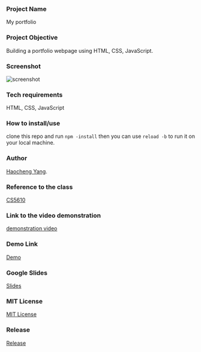 ### Project Name
My portfolio

### Project Objective
Building a portfolio webpage using HTML, CSS, JavaScript.

### Screenshot
 ![screenshot](https://github.com/chris19960730/chris19960730.github.io/blob/master/screenshot/screenshot.png)
 
### Tech requirements
HTML, CSS, JavaScript

### How to install/use
clone this repo and run `npm -install` then you can use `reload -b` to run it on your local machine.

### Author
[Haocheng Yang](https://github.com/chris19960730).

### Reference to the class
[CS5610](https://johnguerra.co/classes/webDevelopment_spring_2021/)

### Link to the video demonstration
[demonstration video](https://www.youtube.com/watch?v=XkaDYw4WkUk)

### Demo Link
[Demo](https://chris19960730.github.io./)

### Google Slides
[Slides](https://docs.google.com/presentation/d/1nO87GlvBGsjw71mY5K5bdo5fDJAiv8YP2R3zY6qRXro/edit#slide=id.gcb9a0b074_1_0)

### MIT License
[MIT License](https://github.com/chris19960730/chris19960730.github.io/blob/master/LICENSE)

### Release
[Release](https://github.com/chris19960730/chris19960730.github.io/releases/tag/v1.0)
